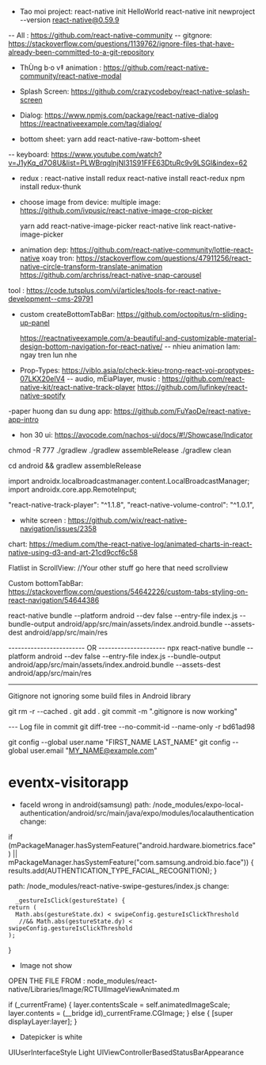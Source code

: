 - Tao moi project: 
	react-native init HelloWorld
	react-native init newproject --version react-native@0.59.9

-- All : https://github.com/react-native-community
-- gitgnore: https://stackoverflow.com/questions/1139762/ignore-files-that-have-already-been-committed-to-a-git-repository
	

- ThÙng b·o v‡ animation : https://github.com/react-native-community/react-native-modal

- Splash Screen: https://github.com/crazycodeboy/react-native-splash-screen

- Dialog: https://www.npmjs.com/package/react-native-dialog
	  https://reactnativeexample.com/tag/dialog/

- bottom sheet: yarn add react-native-raw-bottom-sheet

 -- keyboard: https://www.youtube.com/watch?v=J1yKq_d7O8U&list=PLWBrqglnjNl31S91FFE63DtuRc9v9LSGl&index=62

- redux :  react-native install redux
 	   react-native install react-redux
		npm install redux-thunk
- choose image from device: 
	multiple image: https://github.com/ivpusic/react-native-image-crop-picker

	yarn add react-native-image-picker
	react-native link react-native-image-picker

- animation dep: 
		https://github.com/react-native-community/lottie-react-native
     xoay tron:	https://stackoverflow.com/questions/47911256/react-native-circle-transform-translate-animation
		https://github.com/archriss/react-native-snap-carousel

tool : https://code.tutsplus.com/vi/articles/tools-for-react-native-development--cms-29791

- custom createBottomTabBar: 
	https://github.com/octopitus/rn-sliding-up-panel

	https://reactnativeexample.com/a-beautiful-and-customizable-material-design-bottom-navigation-for-react-native/
-- nhieu animation lam: ngay tren lun nhe

- Prop-Types: https://viblo.asia/p/check-kieu-trong-react-voi-proptypes-07LKX20elV4
-- audio, mËiaPlayer, music : 
	https://github.com/react-native-kit/react-native-track-player
	https://github.com/lufinkey/react-native-spotify


-paper huong dan su dung app: https://github.com/FuYaoDe/react-native-app-intro

- hon 30 ui: https://avocode.com/nachos-ui/docs/#!/Showcase/Indicator

chmod -R 777 ./gradlew 
./gradlew assembleRelease
./gradlew clean

cd android && gradlew assembleRelease

import androidx.localbroadcastmanager.content.LocalBroadcastManager;
import androidx.core.app.RemoteInput;

"react-native-track-player": "^1.1.8",
"react-native-volume-control": "^1.0.1",

- white screen : https://github.com/wix/react-native-navigation/issues/2358


chart: https://medium.com/the-react-native-log/animated-charts-in-react-native-using-d3-and-art-21cd9ccf6c58

Flatlist in ScrollView:
<View>
  <ScrollView removeClippedSubviews={false}>
    <View>
      <SwiperFlatList>
      </SwiperFlatList>
    </View>
    //Your other stuff go here that need scrollview
  </ScrollView>
</View>

Custom bottomTabBar: https://stackoverflow.com/questions/54642226/custom-tabs-styling-on-react-navigation/54644386


react-native bundle --platform android --dev false --entry-file index.js --bundle-output android/app/src/main/assets/index.android.bundle --assets-dest android/app/src/main/res

------------------------  OR ---------------------
npx react-native bundle --platform android --dev false --entry-file index.js --bundle-output android/app/src/main/assets/index.android.bundle --assets-dest android/app/src/main/res

----------- 
Gitignore not ignoring some build files in Android library

git rm -r --cached .
git add .
git commit -m ".gitignore is now working"

--- Log file in commit
git diff-tree --no-commit-id --name-only -r bd61ad98

git config --global user.name "FIRST_NAME LAST_NAME"
git config --global user.email "MY_NAME@example.com"


# eventx-visitorapp

- faceId wrong in android(samsung)
path: /node_modules/expo-local-authentication/android/src/main/java/expo/modules/localauthentication
change:

if (mPackageManager.hasSystemFeature("android.hardware.biometrics.face") || mPackageManager.hasSystemFeature("com.samsung.android.bio.face")) {
        results.add(AUTHENTICATION_TYPE_FACIAL_RECOGNITION);
      }

path: /node_modules/react-native-swipe-gestures/index.js
change:

      _gestureIsClick(gestureState) {
    return (
      Math.abs(gestureState.dx) < swipeConfig.gestureIsClickThreshold
       //&& Math.abs(gestureState.dy) < swipeConfig.gestureIsClickThreshold
    );
  }

- Image not show

OPEN THE FILE FROM :
node_modules/react-native/Libraries/Image/RCTUIImageViewAnimated.m

if (_currentFrame) {
layer.contentsScale = self.animatedImageScale;
layer.contents = (__bridge id)_currentFrame.CGImage;
} else {
[super displayLayer:layer];
}

- Datepicker is white

<key>UIUserInterfaceStyle</key>
	<string>Light</string>
	<key>UIViewControllerBasedStatusBarAppearance</key>
